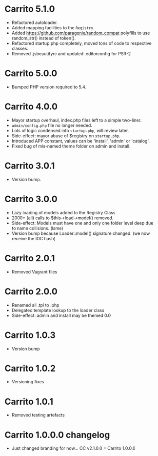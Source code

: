 # Carrito 5.1.0
* Refactored autoloader.
* Added mapping facilities to the `Registry`.
* Added https://github.com/paragonie/random_compat polyfills to use random_str() instead of token().
* Refactored startup.php completely, moved tons of code to respective classes.
* Removed .jsbeautifyrc and updated .editorconfig for PSR-2

# Carrito 5.0.0
* Bumped PHP version required to 5.4.

# Carrito 4.0.0
* Mayor startup overhaul, index.php files left to a simple two-liner.
* `admin/config.php` file no longer needed.
* Lots of logic condensed into `startup.php`, will review later.
* Side-effect: mayor abuse of $registry on `startup.php`.
* Introduced APP constant, values can be 'install', 'admin' or 'catalog'.
* Fixed bug of mis-named theme folder on admin and install.

# Carrito 3.0.1
* Version bump.

# Carrito 3.0.0
* Lazy loading of models added to the Registry Class
* 2000+ (all) calls to $this->load->model() removed.
* Side-effect: Models must have one and only one folder level deep due to name collisions. (lame)
* Version bump because Loader::model() signature changed. (we now receive the IOC hash)

# Carrito 2.0.1
* Removed Vagrant files

# Carrito 2.0.0
* Renamed all .tpl to .php
* Delegated template lookup to the loader class
* Side-effect: admin and install may be themed 0.0

# Carrito 1.0.3
* Version bump

# Carrito 1.0.2
* Versioning fixes

# Carrito 1.0.1
* Removed testing artefacts

# Carrito 1.0.0.0 changelog

* Just changed branding for now… OC v2.1.0.0 = Carrito 1.0.0.0
